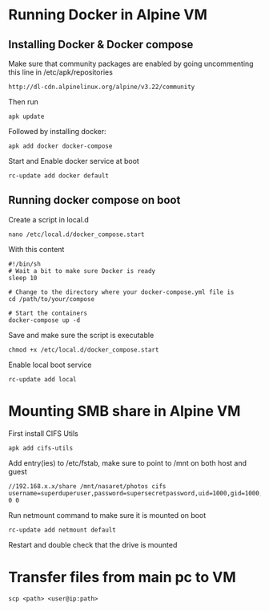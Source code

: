 # Running Docker in Alpine VM
## Installing Docker & Docker compose
Make sure that community packages are enabled by going uncommenting this line in /etc/apk/repositories
```
http://dl-cdn.alpinelinux.org/alpine/v3.22/community
```
Then run
```
apk update
```

Followed by installing docker:
```
apk add docker docker-compose
```

Start and Enable docker service at boot
```
rc-update add docker default
```

## Running docker compose on boot
Create a script in local.d
```
nano /etc/local.d/docker_compose.start
```

With this content
```
#!/bin/sh
# Wait a bit to make sure Docker is ready
sleep 10

# Change to the directory where your docker-compose.yml file is
cd /path/to/your/compose

# Start the containers
docker-compose up -d
```

Save and make sure the script is executable
```
chmod +x /etc/local.d/docker_compose.start
```

Enable local boot service
```
rc-update add local
```

# Mounting SMB share in Alpine VM
First install CIFS Utils
```
apk add cifs-utils
```
Add entry(ies) to /etc/fstab, make sure to point to /mnt on both host and guest
```
//192.168.x.x/share /mnt/nasaret/photos cifs username=superduperuser,password=supersecretpassword,uid=1000,gid=1000,vers=3.0,rw,sec=ntlmssp 0 0
```

Run netmount command to make sure it is mounted on boot
```
rc-update add netmount default
```
Restart and double check that the drive is mounted

# Transfer files from main pc to VM
```
scp <path> <user@ip:path>
```
